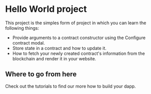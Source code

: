 # Hello World project

This project is the simples form of project in which you can learn the following things:
 - Provide arguments to a contract constructor using the Configure contract modal.
 - Store state in a contract and how to update it.
 - How to fetch your newly created contract's information from the blockchain and render it in your website.


## Where to go from here

Check out the tutorials to find our more how to build your dapp.
